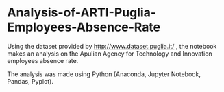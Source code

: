 # Analysis-of-ARTI-Puglia-Employees-Absence-Rate

Using the dataset provided by http://www.dataset.puglia.it/ , the notebook makes an analysis on the Apulian Agency for Technology and Innovation employees absence rate.

The analysis was made using Python (Anaconda, Jupyter Notebook, Pandas, Pyplot).
